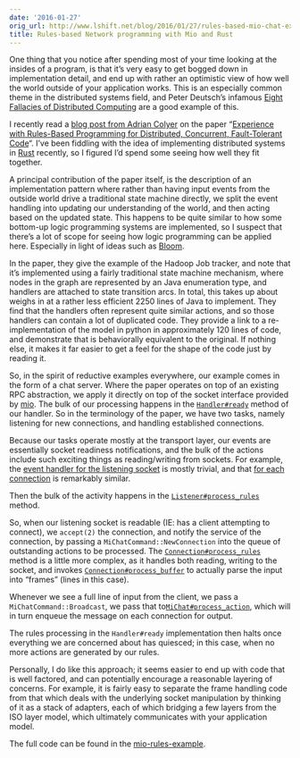 ```yaml
---
date: '2016-01-27'
orig_url: http://www.lshift.net/blog/2016/01/27/rules-based-mio-chat-example
title: Rules-based Network programming with Mio and Rust
---
```

<div class="content" html="http://www.w3.org/1999/xhtml">

One thing that you notice after spending most of your time looking at
the insides of a program, is that it’s very easy to get bogged down in
implementation detail, and end up with rather an optimistic view of how
well the world outside of your application works. This is an especially
common theme in the distributed systems field, and Peter Deutsch’s
infamous [Eight Fallacies of Distributed
Computing](https://blogs.oracle.com/jag/resource/Fallacies.html) are a
good example of this.

I recently read a [blog post from Adrian
Colyer](http://blog.acolyer.org/2016/01/19/dcft/) on the paper
“[Experience with Rules-Based Programming for Distributed, Concurrent,
Fault-Tolerant
Code](http://web.stanford.edu/~ouster/cgi-bin/papers/rules-atc15)“. I’ve
been fiddling with the idea of implementing distributed systems in
[Rust](http://rust-lang.org/) recently, so I figured I’d spend some
seeing how well they fit together.

A principal contribution of the paper itself, is the description of an
implementation pattern where rather than having input events from the
outside world drive a traditional state machine directly, we split the
event handling into updating our understanding of the world, and then
acting based on the updated state. This happens to be quite similar to
how some bottom-up logic programming systems are implemented, so I
suspect that there’s a lot of scope for seeing how logic programming can
be applied here. Especially in light of ideas such as
[Bloom](http://bloom-lang.net/).

In the paper, they give the example of the Hadoop Job tracker, and note
that it’s implemented using a fairly traditional state machine
mechanism, where nodes in the graph are represented by an Java
enumeration type, and handlers are attached to state transition arcs. In
total, this takes up about weighs in at a rather less efficient 2250
lines of Java to implement. They find that the handlers often represent
quite similar actions, and so those handlers can contain a lot of
duplicated code. They provide a link to a re-implementation of the model
in python in approximately 120 lines of code, and demonstrate that is
behaviorally equivalent to the original. If nothing else, it makes it
far easier to get a feel for the shape of the code just by reading it.

So, in the spirit of reductive examples everywhere, our example comes in
the form of a chat server. Where the paper operates on top of an
existing RPC abstraction, we apply it directly on top of the socket
interface provided by [mio](https://crates.io/crates/mio/). The bulk of
our processing happens in the
[`Handler#ready`](https://github.com/cstorey/mio-rules-example/blob/25be0cf04c66a526eb6008dfe587d56120d07e51/src/main.rs#L293-L313)
method of our handler. So in the terminology of the paper, we have two
tasks, namely listening for new connections, and handling established
connections.

Because our tasks operate mostly at the transport layer, our events are
essentially socket readiness notifications, and the bulk of the actions
include such exciting things as reading/writing from sockets. For
example, the [event handler for the listening
socket](https://github.com/cstorey/mio-rules-example/blob/25be0cf04c66a526eb6008dfe587d56120d07e51/src/main.rs#L222-L227)
is mostly trivial, and that [for each
connection](https://github.com/cstorey/mio-rules-example/blob/25be0cf04c66a526eb6008dfe587d56120d07e51/src/main.rs#L222-L227)
is remarkably similar.

Then the bulk of the activity happens in the
[`Listener#process_rules`](https://github.com/cstorey/mio-rules-example/blob/25be0cf04c66a526eb6008dfe587d56120d07e51/src/main.rs#L229)
method.

So, when our listening socket is readable (IE: has a client attempting
to connect), we `accept(2)` the connection, and notify the service of
the connection, by passing a `MiChatCommand::NewConnection` into the
queue of outstanding actions to be processed. The
[`Connection#process_rules`](https://github.com/cstorey/mio-rules-example/blob/25be0cf04c66a526eb6008dfe587d56120d07e51/src/main.rs#L103)
method is a little more complex, as it handles both reading, writing to
the socket, and invokes
[`Connection#process_buffer`](https://github.com/cstorey/mio-rules-example/blob/25be0cf04c66a526eb6008dfe587d56120d07e51/src/main.rs#L122)
to actually parse the input into “frames” (lines in this case).

Whenever we see a full line of input from the client, we pass a
`MiChatCommand::Broadcast`, we pass that
to[`MiChat#process_action`](https://github.com/cstorey/mio-rules-example/blob/25be0cf04c66a526eb6008dfe587d56120d07e51/src/main.rs#L40),
which will in turn enqueue the message on each connection for output.

The rules processing in the `Handler#ready` implementation then halts
once everything we are concerned about has quiesced; in this case, when
no more actions are generated by our rules.

Personally, I do like this approach; it seems easier to end up with code
that is well factored, and can potentially encourage a reasonable
layering of concerns. For example, it is fairly easy to separate the
frame handling code from that which deals with the underlying socket
manipulation by thinking of it as a stack of adapters, each of which
bridging a few layers from the ISO layer model, which ultimately
communicates with your application model.

The full code can be found in the
[mio-rules-example](https://github.com/cstorey/mio-rules-example).

</div>
